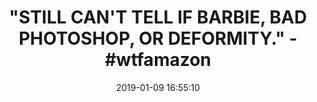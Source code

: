 ---
title: '"STILL CAN''T TELL IF BARBIE, BAD PHOTOSHOP, OR DEFORMITY." - #wtfamazon'
name: >-
  Women Breast Wrap Solid Strapless Elastic Boob Bandeau Tube Tops Bra Cami Crop
  Tops for Teen Girls (S, White)
date: '2019-01-09 16:55:10'
buy_now: >-
  https://www.amazon.com/Women-Breast-Strapless-Elastic-Bandeau/dp/B078QL1L7P?psc=1&SubscriptionId=AKIAIA5RBQIWQVTCUEUQ&tag=coldcutdeals-20&linkCode=xm2&camp=2025&creative=165953&creativeASIN=B078QL1L7P
description_markdown: >+
  Women Breast Wrap Solid Strapless Elastic Boob Bandeau Tube Tops Bra Cami Crop
  Tops for Teen Girls (S, White)

    - Attention:All authentic Chanyuhui products sold through AMAZON.com are sold only by the seller Chanyuhui, "Chanyuhui" has Registered US Trademark. Products sold by other sellers are imitation products.Please select SOLD BY Chanyuhui, the real security is not deceived.✔Material:Lace.Soft, breathable and comfortable to wear.Sexy and unique,Stretchy Lace Material,Indulge your senses in this sexy apron style babydoll.

    - &#x1F34B;Camisole for women camisole camisole with built in bra camisole for women plus size camisole with shelf bra camisoles for women with built in bra camisole for girlscamisole with bra

    - &#x1F34B;Tank tops for women tank tops tank top with built in bra tank tops for girls tank tops for women plus size tank tops with built in bra plus size tank tops with bra crop tops crop tops for women crop tops for juniors crop tops for teens crop tops striped crop tops outfits for women crop tops workout

    - &#x1F34B;Active basic women's basic tank tops medium length bandeau bra top - uv protective fabric upf women's basic solid long length adjustable spaghetti strap tank top women's basic solid camisole adjustable spaghetti strap tank top women's basic casual long camisole cami top regular plus sizes bandeau tube top - uv protective fabric, rated upf 50+ (non-padded) women's organic cotton shelf bra camisole tank top

    - &#x1F34B;Women's sexy yoga shirts workout clothes soft open back sports tank tops women's cotton camisole shelf bra spaghetti straps tank top 2 packs women's camiflage breathable stretch lace half cami women's junior and plus adjustable spaghetti strap lace tank top women camisole cami built-in shelf bra adjst strap tank top jr size mini camisole crop top wirefree bra padded strap cami bra bra padded cami tanks tops for women women's tops supersoft camisole

tweet_id_str: '1083044521842302982'
price: $0.10
you_save: ''
asin: B078QL1L7P
image: 'https://images-na.ssl-images-amazon.com/images/I/51Zuw7zAl1L.jpg'

---